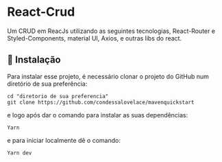 # React-Crud
Um CRUD em ReacJs utilizando as seguintes tecnologias, React-Router e 
Styled-Components, material UI, Axios, e outras libs do react.

## 🔧 Instalação

Para instalar esse projeto, é necessário clonar o projeto do GitHub num diretório de sua preferência:

```
cd "diretorio de sua preferencia"
git clone https://github.com/condessalovelace/mavenquickstart
```
e logo após dar o comando para instalar as suas dependências:

```
Yarn
```
e para iniciar localmente dê o comando:

```
Yarn dev
```
